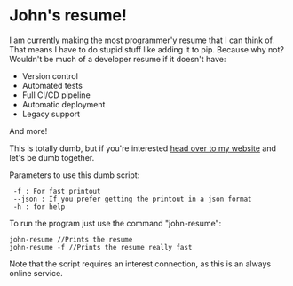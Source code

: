 # John's resume!

I am currently making the most programmer'y resume that I can think of. That means I have to do stupid stuff like adding it to pip. Because why not? Wouldn't be much of a developer resume if it doesn't have:
 * Version control
 * Automated tests
 * Full CI/CD pipeline
 * Automatic deployment
 * Legacy support

And more!

This is totally dumb, but if you're interested [head over to my website](https://www.jmgundersen.net/) and let's be dumb together.

Parameters to use this dumb script:
```
 -f : For fast printout
 --json : If you prefer getting the printout in a json format
 -h : for help
```

To run the program just use the command "john-resume":
```
john-resume //Prints the resume
john-resume -f //Prints the resume really fast
```

Note that the script requires an interest connection, as this is an always online service.